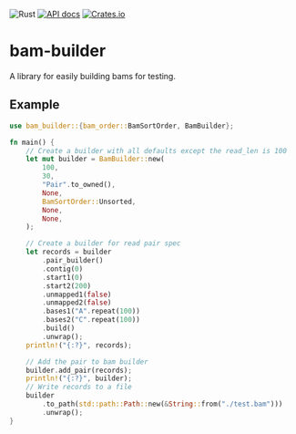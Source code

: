 ![Rust](https://github.com/sstadick/bam-builder/workflows/Rust/badge.svg)
[![API docs](https://img.shields.io/badge/API-documentation-blue.svg)](https://docs.rs/bam-builder)
[![Crates.io](https://img.shields.io/crates/v/bam-builder.svg)](https://crates.io/crates/bam-builder)

# bam-builder

A library for easily building bams for testing.

## Example

```rust
use bam_builder::{bam_order::BamSortOrder, BamBuilder};

fn main() {
    // Create a builder with all defaults except the read_len is 100
    let mut builder = BamBuilder::new(
        100,
        30,
        "Pair".to_owned(),
        None,
        BamSortOrder::Unsorted,
        None,
        None,
    );

    // Create a builder for read pair spec
    let records = builder
        .pair_builder()
        .contig(0)
        .start1(0)
        .start2(200)
        .unmapped1(false)
        .unmapped2(false)
        .bases1("A".repeat(100))
        .bases2("C".repeat(100))
        .build()
        .unwrap();
    println!("{:?}", records);

    // Add the pair to bam builder
    builder.add_pair(records);
    println!("{:?}", builder);
    // Write records to a file
    builder
        .to_path(std::path::Path::new(&String::from("./test.bam")))
        .unwrap();
}
```
